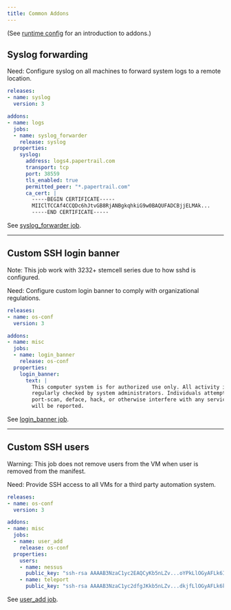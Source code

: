 ```yaml
---
title: Common Addons
---
```


(See [runtime config](runtime-config.md#addons) for an introduction to addons.)

## Syslog forwarding <a id='syslog'></a>

Need: Configure syslog on all machines to forward system logs to a remote location.

```yaml
releases:
- name: syslog
  version: 3

addons:
- name: logs
  jobs:
  - name: syslog_forwarder
    release: syslog
  properties:
    syslog:
      address: logs4.papertrail.com
      transport: tcp
      port: 38559
      tls_enabled: true
      permitted_peer: "*.papertrail.com"
      ca_cert: |
        -----BEGIN CERTIFICATE-----
        MIIClTCCAf4CCQDc6hJtvGB8RjANBgkqhkiG9w0BAQUFADCBjjELMAk...
        -----END CERTIFICATE-----
```

See [syslog_forwarder job](https://bosh.io/jobs/syslog_forwarder?source=github.com/cloudfoundry/syslog-release).

---
## Custom SSH login banner <a id='login-banner'></a>

<p class="note">Note: This job work with 3232+ stemcell series due to how sshd is configured.</p>

Need: Configure custom login banner to comply with organizational regulations.

```yaml
releases:
- name: os-conf
  version: 3

addons:
- name: misc
  jobs:
  - name: login_banner
    release: os-conf
  properties:
    login_banner:
      text: |
        This computer system is for authorized use only. All activity is logged and
        regularly checked by system administrators. Individuals attempting to connect to,
        port-scan, deface, hack, or otherwise interfere with any services on this system
        will be reported.
```

See [login_banner job](https://bosh.io/jobs/login_banner?source=github.com/cloudfoundry/os-conf-release).

---
## Custom SSH users <a id='misc-users'></a>

<p class="note">Warning: This job does not remove users from the VM when user is removed from the manifest.</p>

Need: Provide SSH access to all VMs for a third party automation system.

```yaml
releases:
- name: os-conf
  version: 3

addons:
- name: misc
  jobs:
  - name: user_add
    release: os-conf
  properties:
    users:
    - name: nessus
      public_key: "ssh-rsa AAAAB3NzaC1yc2EAQCyKb5nLZv...oYPkLlOGyAFLk6Id75Xr hostname"
    - name: teleport
      public_key: "ssh-rsa AAAAB3NzaC1yc2dfgJKkb5nLZv...dkjfLlOGyAFLk6kfbgYG hostname"
```

See [user_add job](https://bosh.io/jobs/user_add?source=github.com/cloudfoundry/os-conf-release).
